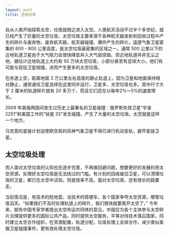 ```yaml
---
layout: post
title: 空间垃圾
---
```


自从人类开始探索太空，垃圾就随之进入太空。人类航天活动不过半个多世纪，就已经产生了巨量的太空垃圾，太空垃圾主要来源于各种航天器发射和回收过程中产生的碎片与废弃物，废弃航天器，航天器碰撞、爆炸产生的碎片。遥感气象卫星密集的 600 - 800 公里高度，是太空垃圾最密集的区域之一。通常 500 公里以下的近地轨道卫星由于大气阻力会很快降低并入大气层烧毁。但近地轨道并非无尘之地，据估计近地轨道上大约有 50 万块太空垃圾，小部分甚至有足球大小。他们有可能与现役卫星相撞，进而产生更多的太空垃圾。

在赤道上空，距离地面 3 万公里左右高度的静止轨道上，因为卫星和地面保持相对静止，通常通信卫星选择在这里同步运行，卫星多，太空垃圾也多。其中尺寸大于 2 厘米的轨道碎片就有 20 多万个，而且它们还在以每年2%～5%的速度增长。

2009 年美俄两国间发生过历史上最著名的卫星碰撞：俄罗斯失效卫星“宇宙 2251”和美国工作的“铱星 33”发生碰撞，产生了大量的太空垃圾。太空就是这样一个地方。

马克思的星链计划迫使欧空局的风神气象卫星不得已进行机动变轨，避开星链卫星。

## 太空垃圾处理

而人类对太空垃圾的认知也在逐步完善，不再做回避问题，想要更好的发展利用太空资源，处理好太空垃圾是无法绕过的门槛。有计划的回收废旧卫星，可以清理垃圾的卫星，都已在太空中试验。但是效率不高，面对太空垃圾，还有很长的路要走。

当前情况是，有技术的抢地盘，没技术的搭便车，各个国家争夺太空资源，哪管垃圾滔天。“如果我们不及时处理轨道上的碎片，我们很快就要离开太空了。” 今年来，就有中国专家学者提出太空命运共同体的意见，中国应为各个主体参与太空碎片治理提供更多的国际公共产品，同时提供太空服务，平等对待技术落后国家，同时建立太空合作组织，在资源配置，轨道分配，垃圾处理上全球合作，减少类似美俄卫星碰撞事件，更有效处理太空垃圾。
